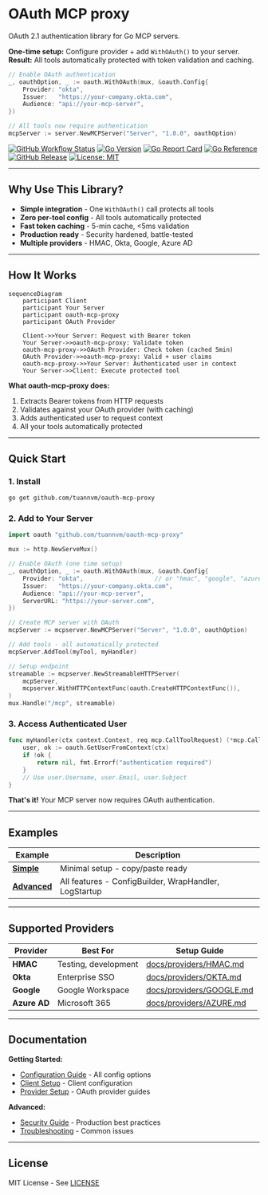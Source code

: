 # OAuth MCP proxy

OAuth 2.1 authentication library for Go MCP servers.

**One-time setup:** Configure provider + add `WithOAuth()` to your server.
**Result:** All tools automatically protected with token validation and caching.

```go
// Enable OAuth authentication
_, oauthOption, _ := oauth.WithOAuth(mux, &oauth.Config{
    Provider: "okta",
    Issuer:   "https://your-company.okta.com",
    Audience: "api://your-mcp-server",
})

// All tools now require authentication
mcpServer := server.NewMCPServer("Server", "1.0.0", oauthOption)
```

[![GitHub Workflow Status](https://img.shields.io/github/actions/workflow/status/tuannvm/oauth-mcp-proxy/test.yml?branch=main&label=Tests&logo=github)](https://github.com/tuannvm/oauth-mcp-proxy/actions/workflows/test.yml)
[![Go Version](https://img.shields.io/github/go-mod/go-version/tuannvm/oauth-mcp-proxy?logo=go)](https://github.com/tuannvm/oauth-mcp-proxy/blob/main/go.mod)
[![Go Report Card](https://goreportcard.com/badge/github.com/tuannvm/oauth-mcp-proxy)](https://goreportcard.com/report/github.com/tuannvm/oauth-mcp-proxy)
[![Go Reference](https://pkg.go.dev/badge/github.com/tuannvm/oauth-mcp-proxy.svg)](https://pkg.go.dev/github.com/tuannvm/oauth-mcp-proxy)
[![GitHub Release](https://img.shields.io/github/v/release/tuannvm/oauth-mcp-proxy?sort=semver)](https://github.com/tuannvm/oauth-mcp-proxy/releases/latest)
[![License: MIT](https://img.shields.io/badge/License-MIT-yellow.svg)](https://opensource.org/licenses/MIT)

---

## Why Use This Library?

- **Simple integration** - One `WithOAuth()` call protects all tools
- **Zero per-tool config** - All tools automatically protected
- **Fast token caching** - 5-min cache, <5ms validation
- **Production ready** - Security hardened, battle-tested
- **Multiple providers** - HMAC, Okta, Google, Azure AD

---

## How It Works

```mermaid
sequenceDiagram
    participant Client
    participant Your Server
    participant oauth-mcp-proxy
    participant OAuth Provider

    Client->>Your Server: Request with Bearer token
    Your Server->>oauth-mcp-proxy: Validate token
    oauth-mcp-proxy->>OAuth Provider: Check token (cached 5min)
    OAuth Provider->>oauth-mcp-proxy: Valid + user claims
    oauth-mcp-proxy->>Your Server: Authenticated user in context
    Your Server->>Client: Execute protected tool
```

**What oauth-mcp-proxy does:**

1. Extracts Bearer tokens from HTTP requests
2. Validates against your OAuth provider (with caching)
3. Adds authenticated user to request context
4. All your tools automatically protected

---

## Quick Start

### 1. Install

```bash
go get github.com/tuannvm/oauth-mcp-proxy
```

### 2. Add to Your Server

```go
import oauth "github.com/tuannvm/oauth-mcp-proxy"

mux := http.NewServeMux()

// Enable OAuth (one time setup)
_, oauthOption, _ := oauth.WithOAuth(mux, &oauth.Config{
    Provider: "okta",                    // or "hmac", "google", "azure"
    Issuer:   "https://your-company.okta.com",
    Audience: "api://your-mcp-server",
    ServerURL: "https://your-server.com",
})

// Create MCP server with OAuth
mcpServer := mcpserver.NewMCPServer("Server", "1.0.0", oauthOption)

// Add tools - all automatically protected
mcpServer.AddTool(myTool, myHandler)

// Setup endpoint
streamable := mcpserver.NewStreamableHTTPServer(
    mcpServer,
    mcpserver.WithHTTPContextFunc(oauth.CreateHTTPContextFunc()),
)
mux.Handle("/mcp", streamable)
```

### 3. Access Authenticated User

```go
func myHandler(ctx context.Context, req mcp.CallToolRequest) (*mcp.CallToolResult, error) {
    user, ok := oauth.GetUserFromContext(ctx)
    if !ok {
        return nil, fmt.Errorf("authentication required")
    }
    // Use user.Username, user.Email, user.Subject
}
```

**That's it!** Your MCP server now requires OAuth authentication.

---

## Examples

| Example | Description |
|---------|-------------|
| **[Simple](examples/simple/)** | Minimal setup - copy/paste ready |
| **[Advanced](examples/advanced/)** | All features - ConfigBuilder, WrapHandler, LogStartup |

---

## Supported Providers

| Provider | Best For | Setup Guide |
|----------|----------|-------------|
| **HMAC** | Testing, development | [docs/providers/HMAC.md](docs/providers/HMAC.md) |
| **Okta** | Enterprise SSO | [docs/providers/OKTA.md](docs/providers/OKTA.md) |
| **Google** | Google Workspace | [docs/providers/GOOGLE.md](docs/providers/GOOGLE.md) |
| **Azure AD** | Microsoft 365 | [docs/providers/AZURE.md](docs/providers/AZURE.md) |

---

## Documentation

**Getting Started:**

- [Configuration Guide](docs/CONFIGURATION.md) - All config options
- [Client Setup](docs/CLIENT-SETUP.md) - Client configuration
- [Provider Setup](docs/providers/) - OAuth provider guides

**Advanced:**

- [Security Guide](docs/SECURITY.md) - Production best practices
- [Troubleshooting](docs/TROUBLESHOOTING.md) - Common issues

---

## License

MIT License - See [LICENSE](LICENSE)
